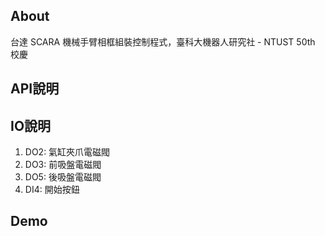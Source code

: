 ## About
台達 SCARA 機械手臂相框組裝控制程式，臺科大機器人研究社 - NTUST 50th 校慶 

## API說明


## IO說明
1. DO2: 氣缸夾爪電磁閥
2. DO3: 前吸盤電磁閥
3. DO5: 後吸盤電磁閥
4. DI4: 開始按鈕
   
## Demo

